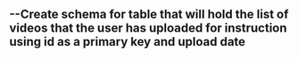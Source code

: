 --Create schema for table that will hold the list of videos that the user has uploaded for instruction using id as a primary key and upload date
--